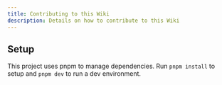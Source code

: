 ```yaml
---
title: Contributing to this Wiki
description: Details on how to contribute to this Wiki
---
```


## Setup

This project uses pnpm to manage dependencies. Run `pnpm install` to setup and `pnpm dev` to run a dev environment.
